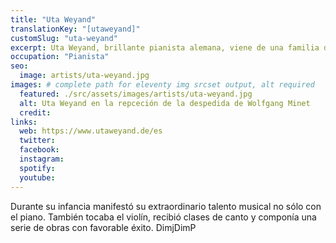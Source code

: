 ```yaml
---
title: "Uta Weyand"
translationKey: "[utaweyand]"
customSlug: "uta-weyand"
excerpt: Uta Weyand, brillante pianista alemana, viene de una familia de músicos. Hija de un director de coro y de una organista creció con la música de coro y el repertorio de órgano.
occupation: "Pianista"
seo:
  image: artists/uta-weyand.jpg
images: # complete path for eleventy img srcset output, alt required
  featured: ./src/assets/images/artists/uta-weyand.jpg
  alt: Uta Weyand en la repceción de la despedida de Wolfgang Minet
  credit:
links:
  web: https://www.utaweyand.de/es
  twitter:
  facebook:
  instagram:
  spotify:
  youtube:
---
```


Durante su infancia manifestó su extraordinario talento musical no sólo con el piano. También tocaba el violín, recibió clases de canto y componía una serie de obras con favorable éxito.
DimjDimP
